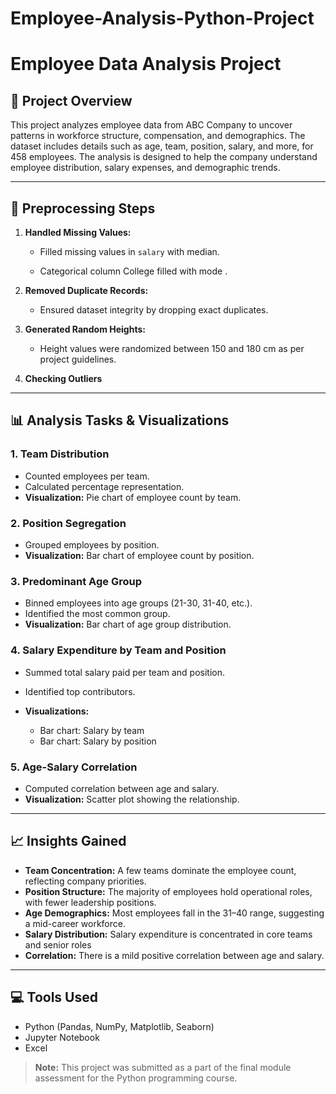 # Employee-Analysis-Python-Project
# Employee Data Analysis Project

## 📁 Project Overview

This project analyzes employee data from ABC Company to uncover patterns in workforce structure, compensation, and demographics. The dataset includes details such as age, team, position, salary, and more, for 458 employees. The analysis is designed to help the company understand employee distribution, salary expenses, and demographic trends.

---

## 🔧 Preprocessing Steps

1. **Handled Missing Values:**

   * Filled missing values in `salary`  with median.
     
   * Categorical column College  filled with mode .

2. **Removed Duplicate Records:**

   * Ensured dataset integrity by dropping exact duplicates.

3. **Generated Random Heights:**

   * Height values were randomized between 150 and 180 cm as per project guidelines.

4. **Checking Outliers**


---

## 📊 Analysis Tasks & Visualizations

### 1. **Team Distribution**

* Counted employees per team.
* Calculated percentage representation.
* **Visualization:** Pie chart of employee count by team.

### 2. **Position Segregation**

* Grouped employees by position.
* **Visualization:** Bar chart of employee count by position.

### 3. **Predominant Age Group**

* Binned employees into age groups (21-30, 31-40, etc.).
* Identified the most common group.
* **Visualization:** Bar chart of age group distribution.

### 4. **Salary Expenditure by Team and Position**

* Summed total salary paid per team and position.
* Identified top contributors.
* **Visualizations:**

  * Bar chart: Salary by team
  * Bar chart: Salary by position

### 5. **Age-Salary Correlation**

* Computed correlation between age and salary.
* **Visualization:** Scatter plot showing the relationship.

---

## 📈 Insights Gained

* **Team Concentration:** A few teams dominate the employee count, reflecting company priorities.
* **Position Structure:** The majority of employees hold operational roles, with fewer leadership positions.
* **Age Demographics:** Most employees fall in the 31–40 range, suggesting a mid-career workforce.
* **Salary Distribution:** Salary expenditure is concentrated in core teams and senior roles 
* **Correlation:** There is a mild positive correlation between age and salary.

---

## 💻 Tools Used

* Python (Pandas, NumPy, Matplotlib, Seaborn)
* Jupyter Notebook
* Excel


> **Note:** This project was submitted as a part of the final module assessment for the Python programming course.

